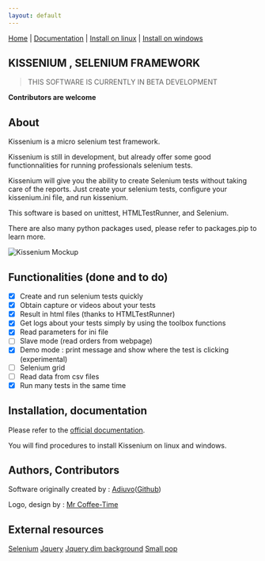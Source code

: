 ```yaml
---
layout: default
---
```


[Home](index.html) | [Documentation](documentation.html) | [Install on linux](install-on-linux.html) | [Install on windows](install-on-windows.html)

## KISSENIUM , SELENIUM FRAMEWORK

> THIS SOFTWARE IS CURRENTLY IN BETA DEVELOPMENT

**Contributors are welcome**

## About

Kissenium is a micro selenium test framework.

Kissenium is still in development, but already offer some good functionnalities for running professionals selenium tests.

Kissenium will give you the ability to create Selenium tests without taking care of the reports. Just create your selenium tests, configure your kissenium.ini file, and run kissenium.

This software is based on unittest, HTMLTestRunner, and Selenium.

There are also many python packages used, please refer to packages.pip to learn more.

![Kissenium Mockup](/assets/images/kissenium-mockup.jpg)

## Functionalities (done and to do)

* [x] Create and run selenium tests quickly
* [x] Obtain capture or videos about your tests
* [x] Result in html files (thanks to HTMLTestRunner)
* [x] Get logs about your tests simply by using the toolbox functions
* [x] Read parameters for ini file
* [ ] Slave mode (read orders from webpage)
* [x] Demo mode : print message and show where the test is clicking (experimental)
* [ ] Selenium grid
* [ ] Read data from csv files
* [x] Run many tests in the same time

## Installation, documentation

Please refer to the [official documentation](http://www.kissenium.org/).

You will find procedures to install Kissenium on linux and windows.

## Authors, Contributors

Software originally created by : [Adiuvo](https://www.adiuvo.fr)([Github](https://github.com/AdiuvoDotFr/Kissenium))

Logo, design by : [Mr Coffee-Time](http://www.coffee-time.fr/)

## External resources

[Selenium](http://www.seleniumhq.org/)
[Jquery](https://jquery.com/)
[Jquery dim background](https://github.com/andywer/jquery-dim-background)
[Small pop](https://github.com/silvio-r/spop)